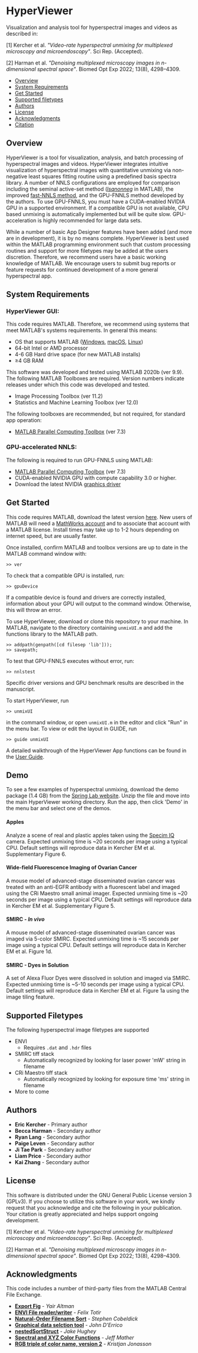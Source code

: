 # HyperViewer

Visualization and analysis tool for hyperspectral images and videos as described in:

[1] Kercher et al. _"Video-rate hyperspectral unmixing for multiplexed microscopy and microendoscopy"_. Sci Rep. (Accepted). 

[2] Harman et al. _"Denoising multiplexed microscopy images in n-dimensional spectral space"_. Biomed Opt Exp 2022; 13(8), 4298–4309.

* [Overview](#overview)
* [System Requirements](#system-requirements)
* [Get Started](#get-started)
* [Supported filetypes](#supported-filetypes)
* [Authors](#authors)
* [License](#license)
* [Acknowledgments](#acknowledgments)
* [Citation](#citation)

## Overview

HyperViewer is a tool for visualization, analysis, and batch processing of hyperspectral images and videos. HyperViewer integrates intuitive visualization of hyperspectral images with quantitative unmixing via non-negative least squares fitting routine using a predefined basis spectra library. A number of NNLS configurations are employed for comparison including the seminal active-set method ([*lsqnonneg*](https://www.mathworks.com/help/matlab/ref/lsqnonneg.html) in MATLAB), the improved [fast-NNLS method](https://doi.org/10.1002/(SICI)1099-128X(199709/10)11:5%3C393::AID-CEM483%3E3.0.CO;2-L), and the GPU-FNNLS method developed by the authors. To use GPU-FNNLS, you must have a CUDA-enabled NVIDIA GPU in a supported environment. If a compatible GPU is not available, CPU based unmixing is automatically implemented but will be quite slow. GPU-acceleration is highly recommended for large data sets.

While a number of basic App Designer features have been added (and more are in development), it is by no means complete. HyperViewer is best used within the MATLAB programming environment such that custom processing routines and support for more filetypes may be added at the users discretion. Therefore, we recommend users have a basic working knowledge of MATLAB. We encourage users to submit bug reports or feature requests for continued development of a more general hyperspectral app.

## System Requirements

### HyperViewer GUI:

This code requires MATLAB. Therefore, we recommend using systems that meet MATLAB's systems requirements. In general this means:
* OS that supports MATLAB ([Windows](https://www.mathworks.com/content/dam/mathworks/mathworks-dot-com/support/sysreq/files/system-requirements-release-2018b-windows.pdf), [macOS](https://www.mathworks.com/content/dam/mathworks/mathworks-dot-com/support/sysreq/files/system-requirements-release-2018b-macintosh.pdf), [Linux](https://www.mathworks.com/content/dam/mathworks/mathworks-dot-com/support/sysreq/files/system-requirements-release-2018b-linux.pdf))
* 64-bit Intel or AMD processor
* 4-6 GB Hard drive space (for new MATLAB installs)
* ≥4 GB RAM

This software was developed and tested using MATLAB 2020b (ver 9.9). The following MATLAB Toolboxes are required. Version numbers indicate releases under which this code was developed and tested.

* Image Processing Toolbox (ver 11.2)
* Statistics and Machine Learning Toolbox (ver 12.0)

The following toolboxes are recommended, but not required, for standard app operation:

* [MATLAB Parallel Computing Toolbox](https://www.mathworks.com/support/requirements/parallel-computing-toolbox.html) (ver 7.3)

### GPU-accelerated NNLS:
The following is required to run GPU-FNNLS using MATLAB:

* [MATLAB Parallel Computing Toolbox](https://www.mathworks.com/support/requirements/parallel-computing-toolbox.html) (ver 7.3)
* CUDA-enabled NVIDIA GPU with compute capability 3.0 or higher.
* Download the latest NVIDIA [graphics driver](https://www.nvidia.com/Download/index.aspx)

## Get Started
This code requires MATLAB, download the latest version [here](https://www.mathworks.com/products/matlab.html). New users of MATLAB will need a [MathWorks account](https://www.mathworks.com/mwaccount/) and to associate that account with a MATLAB license. Install times may take up to 1-2 hours depending on internet speed, but are usually faster.

Once installed, confirm MATLAB and toolbox versions are up to date in the MATLAB command window with:
```
>> ver
```

To check that a compatible GPU is installed, run:
```
>> gpuDevice
```
If a compatible device is found and drivers are correctly installed, information about your GPU will output to the command window. Otherwise, this will throw an error.

To use HyperViewer, download or clone this repository to your machine. In MATLAB, navigate to the directory containing ```unmixUI.m``` and add the functions library to the MATLAB path.
```
>> addpath(genpath([cd filesep 'lib']));
>> savepath;
```
To test that GPU-FNNLS executes without error, run:
```
>> nnlstest
```
Specific driver versions and GPU benchmark results are described in the manuscript.

To start HyperViewer, run
```
>> unmixUI
```
in the command window, or open ```unmixUI.m``` in the editor and click "Run" in the menu bar. To view or edit the layout in GUIDE, run
```
>> guide unmixUI
```

A detailed walkthrough of the HyperViewer App functions can be found in the [User Guide](www.github.com/hyperviewer_release/USERGUIDE.md).

## Demo

To see a few examples of hyperspectral unmixing, download the demo package (1.4 GB) from the [Spring Lab website](www.springlabnu.com/software). Unzip the file and move into the main HyperViewer working directory. Run the app, then click 'Demo' in the menu bar and select one of the demos.

#### Apples

Analyze a scene of real and plastic apples taken using the [Specim IQ](https://www.specim.fi/iq/) camera. Expected unmixing time is ~20 seconds per image using a typical CPU. Default settings will reproduce data in Kercher EM et al. Supplementary Figure 6.

#### Wide-field Fluorescence Imaging of Ovarian Cancer

A mouse model of advanced-stage disseminated ovarian cancer was treated with an anti-EGFR antibody with a fluorescent label and imaged using the CRi Maestro small animal imager. Expected unmixing time is ~20 seconds per image using a typical CPU. Default settings will reproduce data in Kercher EM et al. Supplementary Figure 5.

#### SMIRC - *In vivo*

A mouse model of advanced-stage disseminated ovarian cancer was imaged via 5-color SMIRC. Expected unmixing time is ~15 seconds per image using a typical CPU. Default settings will reproduce data in Kercher EM et al. Figure 1d.

#### SMIRC - Dyes in Solution

A set of Alexa Fluor Dyes were dissolved in solution and imaged via SMIRC. Expected unmixing time is ~5-10 seconds per image using a typical CPU. Default settings will reproduce data in Kercher EM et al. Figure 1a using the image tiling feature.

## Supported Filetypes
The following hyperspectral image filetypes are supported
* ENVI
  * Requires ```.dat``` and ```.hdr``` files
* SMIRC tiff stack
  * Automatically recognized by looking for laser power 'mW' string in filename
* CRi Maestro tiff stack
  * Automatically recognized by looking for exposure time 'ms' string in filename
* More to come

## Authors
* **Eric Kercher** - Primary author
* **Becca Harman** - Secondary author
* **Ryan Lang** - Secondary author
* **Paige Leven** - Secondary author
* **Ji Tae Park** - Secondary author
* **Liam Price** - Secondary author
* **Kai Zhang** - Secondary author

## License
This software is distributed under the GNU General Public License version 3 (GPLv3). If you choose to utilize this software in your work, we kindly request that you acknowledge and cite the following in your publication. Your citation is greatly appreciated and helps support ongoing development. 

[1] Kercher et al. _"Video-rate hyperspectral unmixing for multiplexed microscopy and microendoscopy"_. Sci Rep. (Accepted). 

[2] Harman et al. _"Denoising multiplexed microscopy images in n-dimensional spectral space"_. Biomed Opt Exp 2022; 13(8), 4298–4309.

## Acknowledgments
This code includes a number of third-party files from the MATLAB Central File Exchange.
* [**Export Fig**](https://www.mathworks.com/matlabcentral/fileexchange/23629-export_fig) - *Yair Altman*
* [**ENVI File reader/writer**](https://www.mathworks.com/matlabcentral/fileexchange/27172-envi-file-reader-writer) - *Felix Totir*
* [**Natural-Order Filename Sort**](https://www.mathworks.com/matlabcentral/fileexchange/47434-natural-order-filename-sort) - *Stephen Cobeldick*
* [**Graphical data selction tool**](https://www.mathworks.com/matlabcentral/fileexchange/13857-graphical-data-selection-tool) - *John D'Errico*
* [**nestedSortStruct**](https://www.mathworks.com/matlabcentral/fileexchange/28573-nestedsortstruct) - *Jake Hughey*
* [**Spectral and XYZ Color Functions**](https://www.mathworks.com/matlabcentral/fileexchange/7021-spectral-and-xyz-color-functions) - *Jeff Mather*
* [**RGB triple of color name, version 2**](https://www.mathworks.com/matlabcentral/fileexchange/24497-rgb-triple-of-color-name-version-2) - *Kristjan Jonasson*

